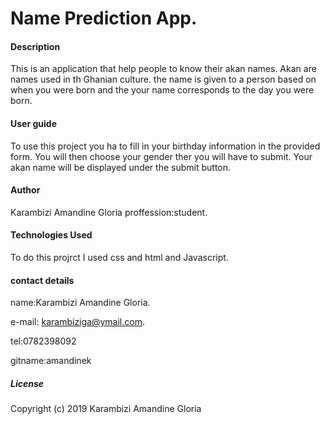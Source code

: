 # Name Prediction App. 

#### Description

This is an application that help people to know their akan names. Akan are names used in th Ghanian culture. the name is given to a person based on when you were born and the your name corresponds to the day you were born.

#### User guide

To use this project you ha to fill in your birthday information in the provided form.
 You will then choose your gender ther you will have to submit.
Your akan name will be displayed under the submit button.

#### Author

Karambizi Amandine Gloria
proffession:student.

#### Technologies Used

To do this projrct I used css and html and Javascript.

#### contact details

name:Karambizi Amandine Gloria.

e-mail: karambiziga@ymail.com.

tel:0782398092

gitname:amandinek


##### License

Copyright (c) 2019 Karambizi Amandine Gloria
